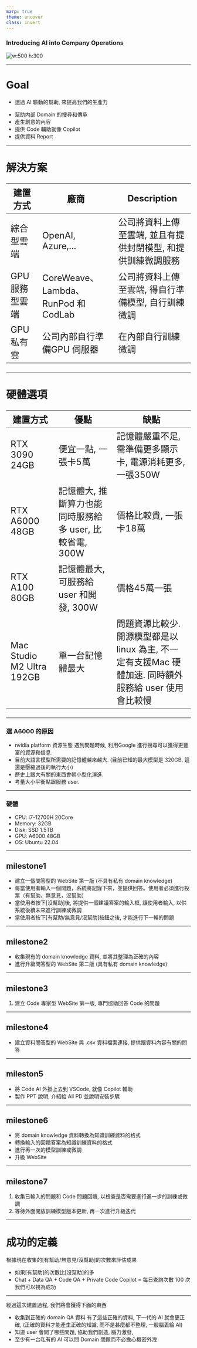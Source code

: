 ```yaml
---
marp: true
theme: uncover
class: invert
---
```

### Introducing AI into Company Operations

![w:500 h:300](ai.jpg)


---
# Goal

* 透過 AI 驅動的幫助, 來提高我們的生產力
- 幫助内部 Domain 的搜尋和傳承
- 產生創意的內容
- 提供 Code 輔助就像 Copilot
- 提供資料 Report 

---
<style scoped>
table {
  font-size: 24px;
}
</style>
# 解決方案

|建置方式 |廠商 |Description
|--|--|--
|綜合型雲端 |OpenAI, Azure,... |公司將資料上傳至雲端, 並且有提供封閉模型, 和提供訓練微調服務
|GPU 服務型雲端 |CoreWeave、Lambda、RunPod 和 CodLab |公司將資料上傳至雲端, 得自行準備模型, 自行訓練微調
|GPU 私有雲 |公司內部自行準備GPU 伺服器 |在內部自行訓練微調


---
<style scoped>
table {
  font-size: 24px;
}
</style>
# 硬體選項

|建置方式 |優點 |缺點
|--|--|--
|RTX 3090 24GB |便宜一點, 一張卡5萬  |記憶體嚴重不足, 需準備更多顯示卡, 電源消耗更多, 一張350W
|RTX A6000 48GB |記憶體大, 推斷算力也能同時服務給多 user, 比較省電, 300W | 價格比較貴, 一張卡18萬
|RTX A100 80GB |記憶體最大, 可服務給user 和開發, 300W  |價格45萬一張
|Mac Studio M2 Ultra 192GB |單一台記憶體最大 |問題資源比較少. 開源模型都是以linux 為主, 不一定有支援Mac 硬體加速. 同時額外服務給 user 使用會比較慢


---

### 選 A6000 的原因
- nvidia platform 資源生態
遇到問題時候, 利用Google 進行搜尋可以獲得更豐富的資源和信息.
- 目前大語言模型所需要的記憶體越來越大.
(目前已知的最大模型是 320GB, 這還是壓縮過後的執行大小)
- 歷史上跟大有關的東西會朝小型化演進. 
- 考量大小平衡點跟服務 user.

---
### 硬體
- CPU: i7-12700H 20Core
- Memory: 32GB
- Disk: SSD 1.5TB
- GPU: A6000 48GB 
- OS: Ubuntu 22.04


---
## milestone1
- 建立一個問答型的 WebSite 第一版 (不具有私有 domain knowledge)
- 每當使用者輸入一個問題，系統將記錄下來，並提供回答。使用者必須進行投票（有幫助，無意見，沒幫助）
- 當使用者按下[沒幫助]後, 將提供一個建議答案的輸入框, 讓使用者輸入, 以供系統後續未來進行訓練或微調
- 當使用者按下[有幫助/無意見/沒幫助]按鈕之後, 才能進行下一輪的問題

---
## milestone2
- 收集現有的 domain knowledge 資料, 並將其整理為正確的內容
- 進行升級問答型的 WebSite 第二版 (具有私有 domain knowledge)

---
## milestone3
1. 建立 Code 專家型 WebSite 第一版, 專門協助回答 Code 的問題

---
## milestone4
- 建立資料問答型的 WebSite 
與 .csv 資料檔案連接, 提供跟資料內容有關的問答

---
## mileston5
- 將 Code AI 外掛上去到 VSCode, 就像 Copilot 輔助
- 製作 PPT 說明, 介紹給 All PD 並說明安裝步驟


---
## milestone6
- 將 domain knowledge 資料轉換為知識訓練資料的格式
- 轉換輸入的回饋答案為知識訓練資料的格式
- 進行再一次的模型訓練或微調
- 升級 WebSite 

---
## milestone7
1. 收集已輸入的問題和 Code 問題回饋, 以檢查是否需要進行進一步的訓練或微調
2. 等待外面開放訓練模型版本更新, 再一次進行升級迭代

---
# 成功的定義
根據現在收集的[有幫助/無意見/沒幫助]的次數來評估成果
* 如果[有幫助]的次數比[沒幫助]的多
* Chat + Data QA + Code QA + Private Code Copilot = 每日查詢次數 100 次
我們可以視為成功

---
經過這次建置過程, 我們將會獲得下面的東西
- 收集到正確的 domain QA 資料
有了這些正確的資料, 下一代的 AI 就會更正確, (正確的資料才能產生正確的知識, 而不是甚麼都不整理, 一股腦丟給 AI)
- 知道 user 會問了哪些問題, 協助我們創造, 腦力激發,
- 至少有一台私有的 AI 可以問 Domain 問題而不必擔心機密外洩

